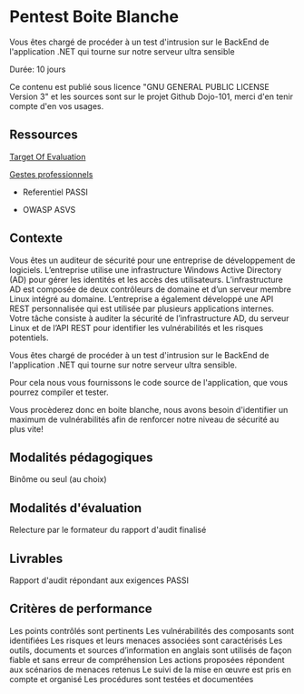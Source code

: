 # Pentest Boite Blanche

Vous êtes chargé de procéder à un test d'intrusion sur le BackEnd de l'application .NET qui tourne sur notre serveur ultra sensible

Durée: 10 jours

Ce contenu est publié sous licence "GNU GENERAL PUBLIC LICENSE Version 3" et les sources sont sur le projet Github Dojo-101, merci d'en tenir compte d'en vos usages.

## Ressources

[Target Of Evaluation](https://github.com/Aif4thah/Vulnerable-Light-Apps)

[Gestes professionnels](https://github.com/Aif4thah/Dojo-101)

* Referentiel PASSI

* OWASP ASVS


## Contexte

Vous êtes un auditeur de sécurité pour une entreprise de développement de logiciels. L’entreprise utilise une infrastructure Windows Active Directory (AD) pour gérer les identités et les accès des utilisateurs. L’infrastructure AD est composée de deux contrôleurs de domaine et d’un serveur membre Linux intégré au domaine. L’entreprise a également développé une API REST personnalisée qui est utilisée par plusieurs applications internes. Votre tâche consiste à auditer la sécurité de l’infrastructure AD, du serveur Linux et de l’API REST pour identifier les vulnérabilités et les risques potentiels.

Vous êtes chargé de procéder à un test d'intrusion sur le BackEnd de l'application .NET qui tourne sur notre serveur ultra sensible.

Pour cela nous vous fournissons le code source de l'application, que vous pourrez compiler et tester.

Vous procèderez donc en boite blanche, nous avons besoin d'identifier un maximum de vulnérabilités afin de renforcer notre niveau de sécurité au plus vite!

## Modalités pédagogiques

Binôme ou seul (au choix)

## Modalités d'évaluation

Relecture par le formateur du rapport d'audit finalisé

## Livrables

Rapport d'audit répondant aux exigences PASSI

## Critères de performance

Les points contrôlés sont pertinents Les vulnérabilités des composants sont identifiées Les risques et leurs menaces associées sont caractérisés 
Les outils, documents et sources d’information en anglais sont utilisés de façon fiable et sans erreur de compréhension
Les actions proposées répondent aux scénarios de menaces retenus Le suivi de la mise en œuvre est pris en compte et organisé Les procédures sont testées et documentées


